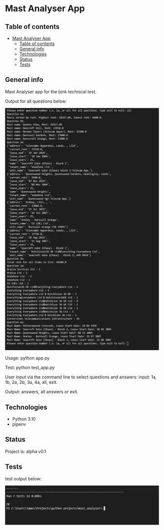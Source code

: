 # Mast Analyser App

## Table of contents

- [Mast Analyser App](#mast-analyser-app)
  - [Table of contents](#table-of-contents)
  - [General info](#general-info)
  - [Technologies](#technologies)
  - [Status](#status)
  - [Tests](#tests)

## General info

Mast Analyser app for the bink technical test.

Output for all questions below:

![question output](./mast_analyser/data/output.PNG)

Usage: python app.py

Test: python test_app.py

User input via the command line to select questions and answers:
    input: 1a, 1b, 2a, 2b, 3a, 4a, all, exit.

Output: answers, all answers or exit.

## Technologies

- Python 3.10
- pipenv

## Status

Project is: alpha v0.1

## Tests

test output below:

![test output](./mast_analyser/data/tests.PNG)
